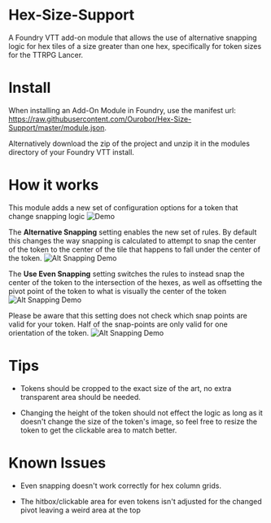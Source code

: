 # Hex-Size-Support
A Foundry VTT add-on module that allows the use of alternative snapping logic for hex tiles of a size greater than one hex, specifically for token sizes for the TTRPG Lancer.

# Install
When installing an Add-On Module in Foundry, use the manifest url: https://raw.githubusercontent.com/Ourobor/Hex-Size-Support/master/module.json.

Alternatively download the zip of the project and unzip it in the modules directory of your Foundry VTT install.

# How it works
This module adds a new set of configuration options for a token that change snapping logic
![Demo](https://i.imgur.com/vj3LBkQ.gif)

The **Alternative Snapping** setting enables the new set of rules. By default this changes the way snapping is calculated to attempt to snap the center of the token to the center of the tile that happens to fall under the center of the token.
![Alt Snapping Demo](https://i.imgur.com/1Si5jWj.gif)

The **Use Even Snapping** setting switches the rules to instead snap the center of the token to the intersection of the hexes, as well as offsetting the pivot point of the token to what is visually the center of the token
![Alt Snapping Demo](https://i.imgur.com/iL4S1be.gif)

Please be aware that this setting does not check which snap points are valid for your token. Half of the snap-points are only valid for one orientation of the token.
![Alt Snapping Demo](https://i.imgur.com/abYXb9h.gif)

# Tips

* Tokens should be cropped to the exact size of the art, no extra transparent area should be needed.

* Changing the height of the token should not effect the logic as long as it doesn't change the size of the token's image, so feel free to resize the token to get the clickable area to match better.


# Known Issues

* Even snapping doesn't work correctly for hex column grids. 

* The hitbox/clickable area for even tokens isn't adjusted for the changed pivot leaving a weird area at the top